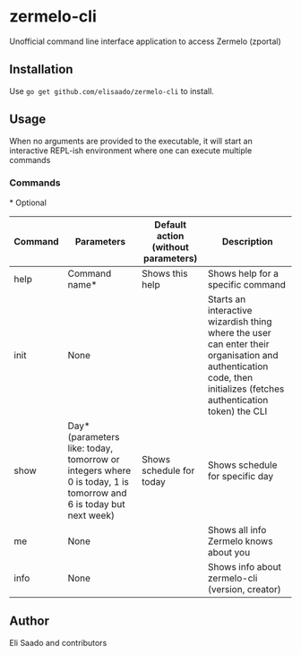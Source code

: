 # zermelo-cli
Unofficial command line interface application to access Zermelo (zportal)

## Installation
Use `go get github.com/elisaado/zermelo-cli` to install.

## Usage
When no arguments are provided to the executable, it will start an interactive REPL-ish environment where one can execute multiple commands

### Commands
\* Optional

|Command|Parameters|Default action (without parameters)|Description|
|-------|----------|-----------------------------------|-----------|
|help|Command name*|Shows this help|Shows help for a specific command|
|init|None||Starts an interactive wizardish thing where the user can enter their organisation and authentication code, then initializes (fetches authentication token) the CLI|
|show|Day* (parameters like: today, tomorrow or integers where 0 is today, 1 is tomorrow and 6 is today but next week)|Shows schedule for today|Shows schedule for specific day|
|me|None||Shows all info Zermelo knows about you|
|info|None||Shows info about zermelo-cli (version, creator)|

## Author
Eli Saado and contributors
